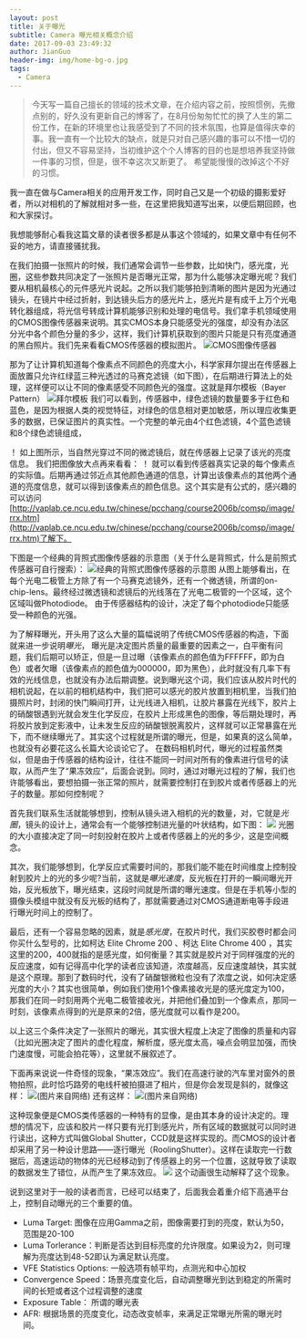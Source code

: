 ```yaml
---
layout: post
title: 关于曝光
subtitle: Camera 曝光相关概念介绍
date: 2017-09-03 23:49:32
author: JianGuo
header-img: img/home-bg-o.jpg
tags:
  - Camera
---
```


> 今天写一篇自己擅长的领域的技术文章，在介绍内容之前，按照惯例，先撤点别的，好久没有更新自己的博客了，在8月份匆匆忙忙的换了人生的第二份工作，在新的环境里也让我感受到了不同的技术氛围，也算是值得庆幸的事。我一直有一个比较大的缺点，就是只对自己感兴趣的事可以不惜一切的付出，但又不容易坚持，当初维护这个个人博客的目的也是想培养我坚持做一件事的习惯，但是，很不幸这次又断更了。 希望能慢慢的改掉这个不好的习惯。

我一直在做与Camera相关的应用开发工作，同时自己又是一个初级的摄影爱好者，所以对相机的了解就相对多一些，在这里把我知道写出来，以便后期回顾，也和大家探讨。

我想能够耐心看我这篇文章的读者很多都是从事这个领域的，如果文章中有任何不妥的地方，请直接骚扰我。

在我们拍摄一张照片的时候，我们通常会调节一些参数，比如快门，感光度，光圈，这些参数共同决定了一张照片是否曝光正常，那为什么能够决定曝光呢？我们要从相机最核心的元件感光片说起。之所以我们能够拍到清晰的图片是因为光通过镜头，在镜片中经过折射，到达镜头后方的感光片上，感光片是有成千上万个光电转化器组成，将光信号转成计算机能够识别和处理的电信号。我们拿手机领域使用的CMOS图像传感器来说明。其实CMOS本身只能感受光的强度，却没有办法区分光中各个颜色分量的多少，这样，我们计算机获取到的图片只能是只有亮度通道的黑白照片。我们先来看看CMOS传感器的模拟图片。
![CMOS图像传感器](https://gss0.baidu.com/-vo3dSag_xI4khGko9WTAnF6hhy/zhidao/wh%3D600%2C800/sign=139fa3b5d7160924dc70aa1de43719c2/bd315c6034a85edf28d33ac04e540923dc5475f2.jpg)

那为了让计算机知道每个像素点不同颜色的亮度大小，科学家拜尔提出在传感器上面放置只允许红绿蓝三种光透过的马赛克滤镜（如下图），在后期进行算法上的处理，这样便可以让不同的像素感受不同颜色光的强度。这就是拜尔模板（Bayer Pattern）
![拜尔模板](https://timgsa.baidu.com/timg?image&quality=80&size=b9999_10000&sec=1504466261342&di=94e14b8390dc695edbee4079ffd21e7e&imgtype=jpg&src=http%3A%2F%2Fimg3.imgtn.bdimg.com%2Fit%2Fu%3D3772608232%2C2002650890%26fm%3D214%26gp%3D0.jpg)
我们可以看到，传感器中，绿色滤镜的数量要多于红色和蓝色，是因为根据人类的视觉特征，对绿色的信息相对更加敏感，所以理应收集更多的数据，已保证图片的真实性。一个完整的单元由4个红色滤镜，4个蓝色滤镜和8个绿色滤镜组成，

！[](/img/in-post/About_exposure/image006.jpg)
如上图所示，当自然光穿过不同的微滤镜后，就在传感器上记录了该光的亮度信息。 我们把图像放大点再来看看：
！[](/img/in-post/About_exposure/image008.jpg)
就可以看到传感器真实记录的每个像素点的实际值。后期再通过邻近点其他颜色通道的信息，计算出该像素点的其他两个通道的亮度信息，就可以得到该像素点的颜色信息。这个其实是有公式的，感兴趣的可以访问[http://vaplab.ce.ncu.edu.tw/chinese/pcchang/course2006b/comsp/image/rrx.htm](http://vaplab.ce.ncu.edu.tw/chinese/pcchang/course2006b/comsp/image/rrx.htm)了解下。

下图是一个经典的背照式图像传感器的示意图（关于什么是背照式，什么是前照式传感器可自行搜索）：
![经典的背照式图像传感器的示意图](https://timgsa.baidu.com/timg?image&quality=80&size=b9999_10000&sec=1504467808763&di=9129ba631261adba84abf8e985b5ff18&imgtype=0&src=http%3A%2F%2Fres.tech.ifeng.com%2F019880eeab20dc41%2F2011%2F0731%2Frdn_4e34fde8d5c74.jpg)
从图上能够看出，在每个光电二极管上方除了有一个马赛克滤镜外，还有一个微透镜，所谓的on-chip-lens。最终经过微透镜和滤镜后的光线落在了光电二极管的一个区域，这个区域叫做Photodiode。 由于传感器结构的设计，决定了每个photodiode只能感受一种颜色的光强。

为了解释曝光，开头用了这么大量的篇幅说明了传统CMOS传感器的构造，下面就来进一步说明*曝光*， 曝光是决定图片质量的最重要的因素之一，白平衡有问题，我们后期可以矫正，但是一旦过曝（该像素点的颜色值为FFFFFF，即为白色）或者欠曝（该像素点的颜色值为000000，即为黑色），此时就没有几率下有效的光线信息，也就没有办法后期调整。说到曝光这个词，我们应该从胶片时代的相机说起，在以前的相机结构中，我们把可以感光的胶片放置到相机里，当我们拍摄照片时，封闭的快门瞬间打开，让光线进入相机，让胶片暴露在光线下，胶片上的硝酸银遇到光就会发生化学反应，在胶片上形成黑色的图像，等后期处理时，再将胶片放到定影液中，让未发生反应的硝酸银脱离胶片，这样就可以正常暴露在光下，而不继续曝光了。其实这个过程就是所谓的曝光，但是，如果真的这么简单，也就没有必要花这么长篇大论谈论它了。
在数码相机时代，曝光的过程虽然类似，但是由于传感器的结构设计，往往不能同一时间对所有的像素进行信号的读取，从而产生了“果冻效应”，后面会说到。同时，通过对曝光过程的了解，我们也许能够看出，要想拍摄一张正常的照片，就需要控制打在到胶片或者传感器上的光子的数量。那如何控制呢？

首先我们联系生活就能够想到，控制从镜头进入相机的光的数量，对，它就是*光圈*，镜头的设计上，通常会有一个能够控制进光量的叶状结构，如下图：
![](https://timgsa.baidu.com/timg?image&quality=80&size=b9999_10000&sec=1504469446398&di=c94c836da1fead8b7a4182757dc56912&imgtype=0&src=http%3A%2F%2Fimg.ph.126.net%2FSKPNwOCuml5RdVsREE0A1A%3D%3D%2F2504845817765038849.jpg)
光圈的大小直接决定了同一时刻投射在胶片上或者传感器上的光的多少，这是空间概念。

其次，我们能够想到，化学反应式需要时间的，那我们能不能在时间维度上控制投射到胶片上的光的多少呢?当前，这就是*曝光速度*，反光板在打开的一瞬间曝光开始，反光板放下，曝光结束，这段时间就是所谓的曝光速度。但是在手机等小型的摄像头模组中就没有反光板的结构了，那就需要通过对CMOS通道断电等手段进行曝光时间上的控制了。

最后，还有一个容易忽略的因素，就是*感光度*，在胶片时代，我们买胶卷时都会问你买什么型号的，比如柯达 Elite Chrome 200 、柯达 Elite Chrome 400 ，其实这里的200，400就指的是感光度，如何衡量？其实就是胶片对于同样强度的光的反应速度，如有记得高中化学的读者应该知道，浓度越高，反应速度越快，其实就是这个原理。那到了数码时代，没有了硝酸银微粒也没有了浓度之说，如何决定感光度的大小？其实也很简单，例如我们使用1个像素接收光是的感光度定为100，那我们在同一时刻用两个光电二极管接收光，并把他们叠加到一个像素点，那同一时刻，该像素点得到的光是原来的2倍，感光度就可以看作是200。

以上这三个条件决定了一张照片的曝光，其实很大程度上决定了图像的质量和内容（比如光圈决定了图片的虚化程度，解析度，感光度太高，噪点会明显加强，而快门速度慢，可能会拍花等），这里就不展叙述了。

下面再来说说一件奇怪的现象，“果冻效应”。我们在高速行驶的汽车里对窗外的景物拍照，此时恰巧路旁的电线杆被拍摄进了相片，但是你会发现是斜的，就像这样：
![](https://timgsa.baidu.com/timg?image&quality=80&size=b9999_10000&sec=1504471382959&di=023bba9c4eb3a9f23573bc76b3d27e70&imgtype=0&src=http%3A%2F%2Fimage20.it168.com%2F201201_500x375%2F931%2Fd12f34bda53c7e78.jpg)(图片来自网络)
还有这样：
![](http://image20.it168.com/201306_500x375/1458/62a79482b90df008.jpg)(图片来自网络)

这种现象便是CMOS类传感器的一种特有的显像，是由其本身的设计决定的。理想的情况下，应该和胶片一样只要有光打到感光片，所有区域的数据就可以同时进行读出，这种方式叫做Global Shutter，CCD就是这样实现的。而CMOS的设计者却采用了另一种设计思路——逐行曝光（RoolingShutter）。这样在读取完一行数据后，高速运动的物体的光已经移动到了传感器上的另一个位置，这就导致了读取的数据发生了错位，从而产生了果冻效应。
![](http://image20.it168.com/201306_800x800/1458/3515fffdd79b74e8.gif) 
这个动画很生动解释了这个现象。

说到这里对于一般的读者而言，已经可以结束了，后面我会着重介绍下高通平台上，控制自动曝光的三个重要的值。

- Luma Target: 图像在应用Gamma之前，图像需要打到的亮度，默认为50，范围是20-100
- Luma Torlerance：判断是否达到目标亮度的允许限度。如果设为2，则可理解为亮度达到48-52即认为满足默认亮度。
- VFE Statistics Options: 一般选项有帧平均，点测光和中心加权
- Convergence Speed：场景亮度变化后，自动调整曝光到达到稳定的所需时间的长短或者这个过程调整的速度
- Exposure Table： 所谓的曝光表
- AFR: 根据场景的亮度变化，动态改变帧率，来满足正常曝光所需的曝光时间。


